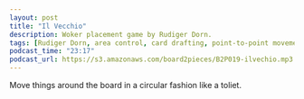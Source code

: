 ```yaml
---
layout: post
title: "Il Vecchio"
description: Woker placement game by Rudiger Dorn.
tags: [Rudiger Dorn, area control, card drafting, point-to-point movement, set collection, worker placement]
podcast_time: "23:17"
podcast_url: https://s3.amazonaws.com/board2pieces/B2P019-ilvechio.mp3
---
```


Move things around the board in a circular fashion like a toliet.
